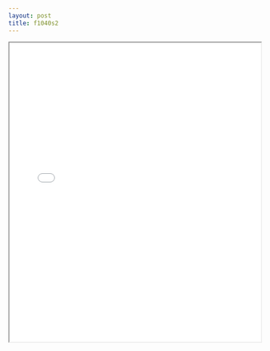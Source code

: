 ```yaml
---
layout: post
title: f1040s2
---
```


<div class="pdf-container">
<iframe src="/ea/assets/pdfs/misc/f1040s2.pdf" height="600" width="100%" allowFullScreen="true"></iframe>
</div>

